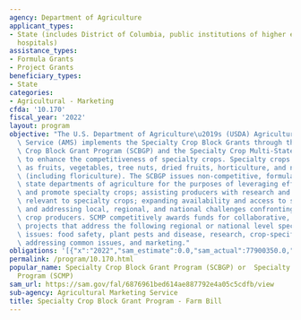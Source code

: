 ```yaml
---
agency: Department of Agriculture
applicant_types:
- State (includes District of Columbia, public institutions of higher education and
  hospitals)
assistance_types:
- Formula Grants
- Project Grants
beneficiary_types:
- State
categories:
- Agricultural - Marketing
cfda: '10.170'
fiscal_year: '2022'
layout: program
objective: "The U.S. Department of Agriculture\u2019s (USDA) Agricultural Marketing\
  \ Service (AMS) implements the Specialty Crop Block Grants through the Specialty\
  \ Crop Block Grant Program (SCBGP) and the Specialty Crop Multi-State Program (SCMP)\
  \ to enhance the competitiveness of specialty crops. Specialty crops are defined\
  \ as fruits, vegetables, tree nuts, dried fruits, horticulture, and nursery crops\
  \ (including floriculture). The SCBGP issues non-competitive, formula grants to\
  \ state departments of agriculture for the purposes of leveraging efforts to market\
  \ and promote specialty crops; assisting producers with research and development\
  \ relevant to specialty crops; expanding availability and access to specialty crops;\
  \ and addressing local, regional, and national challenges confronting specialty\
  \ crop producers. SCMP competitively awards funds for collaborative, multi-state\
  \ projects that address the following regional or national level specialty crop\
  \ issues: food safety, plant pests and disease, research, crop-specific projects\
  \ addressing common issues, and marketing."
obligations: '[{"x":"2022","sam_estimate":0.0,"sam_actual":77900350.0,"usa_spending_actual":150644123.51},{"x":"2023","sam_estimate":85000000.0,"sam_actual":0.0,"usa_spending_actual":0.0},{"x":"2024","sam_estimate":85000000.0,"sam_actual":0.0,"usa_spending_actual":0.0}]'
permalink: /program/10.170.html
popular_name: Specialty Crop Block Grant Program (SCBGP) or  Specialty Crop Multi-State
  Program (SCMP)
sam_url: https://sam.gov/fal/6876961bed614ae887792e4a05c5cdfb/view
sub-agency: Agricultural Marketing Service
title: Specialty Crop Block Grant Program - Farm Bill
---
```

